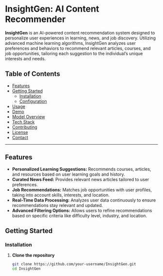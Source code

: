 # InsightGen: AI Content Recommender

**InsightGen** is an AI-powered content recommendation system designed to personalize user experiences in learning, news, and job discovery. Utilizing advanced machine learning algorithms, InsightGen analyzes user preferences and behaviors to recommend relevant articles, courses, and job opportunities, tailoring each suggestion to the individual’s unique interests and needs.

## Table of Contents
- [Features](#features)
- [Getting Started](#getting-started)
  - [Installation](#installation)
  - [Configuration](#configuration)
- [Usage](#usage)
- [Demo](#demo)
- [Model Overview](#model-overview)
- [Tech Stack](#tech-stack)
- [Contributing](#contributing)
- [License](#license)
- [Contact](#contact)

---

## Features
- **Personalized Learning Suggestions:** Recommends courses, articles, and resources based on user learning goals and history.
- **Curated News Feed:** Provides relevant news articles tailored to user preferences.
- **Job Recommendations:** Matches job opportunities with user profiles, taking into account skills, interests, and location.
- **Real-Time Data Processing:** Analyzes user data continuously to ensure recommendations stay relevant and updated.
- **Advanced Filtering Options:** Allows users to refine recommendations based on specific criteria like difficulty level, industry, and location.

## Getting Started

### Installation

1. **Clone the repository**
   ```bash
   git clone https://github.com/your-username/InsightGen.git
   cd InsightGen
